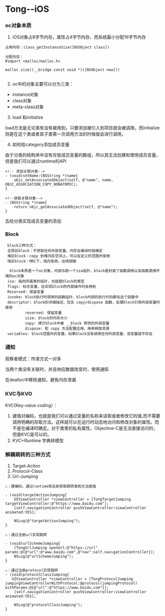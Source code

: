 # Tong--iOS

### oc对象本质

1. iOS对象占8字节内存，属性占4字节内存，而系统最小分配16字节内存

```
占用内存：class_getInstanceSize([NSObject class])

分配内存：
#import <malloc/malloc.h>

malloc_size((__bridge const void *)([NSObject new]))
  
```

2. oc中的对象主要可以分为三类：
  * instance对象
  * class对象
  * meta-class对象

3. load 和initialize

load方法是无论类有没有被用到，只要添加被引入到项目就会被调用，而initialize则是在这个类或者其子类第一次调用方法的时候就会进行调用。

4. 如何给category添加成员变量

由于分类的结构体中没有存放成员变量的数组，所以其无法创建和使用成员变量，但是我们可以通过runtime的API

```
<!-- 添加关联对象-->
- (void)setName:(NSString *)name{
    objc_setAssociatedObject(self, @"name", name, OBJC_ASSOCIATION_COPY_NONATOMIC);
}

<!--获取关联对象-->
- (NSString *)name{
    return objc_getAssociatedObject(self, @"name");
}

```

去给分类实现成员变量的添加

### Block

```
 block三种方式：
 全局区block：不获取任何外部变量，内存在编译时就确定
 堆区block：copy 到堆内存空间上，可以在定义的范围外使用
 栈区block：MRC下，栈内有效，出栈销毁
 
  block本质是一个oc对象，内部与欧一个isa指针，block是封装了函数调用以及函数调用环境的oc对象
 isa: 指向所属类的指针，也就是block的类型
 flags: 标志变量，在实现block的内部操作时会用到
 Reserved: 保留变量
 invoke: block执行时调用的函数指针，block内部的执行代码都在这个函数中
 descriptor: block的详细描述，包含 copy/dispose 函数，处理block引用外部变量时使用
         reserved: 保留变量
         size: block的内存大小
         copy: 拷贝block中被 __block 修饰的外部变量
         dispose: 和 copy 方法配置应用，用来释放资源
 variables: block范围外的变量，如果block没有调用任何外部变量，该变量就不存在

```

### 通知

 观察者模式：传递方式一对多
 
 当两个类没有关联时，并且响应数据改变时，使用通知
 
 在dealloc中移除通知，避免内存泄漏
 


### KVC与KVO

KVC(Key-value coding）：

1. 键值对编码，也就是我们可以通过变量的名称来读取或者修改它的值,而不需要调用明确的存取方法。这样就可以在运行时动态地访问和修改对象的属性。而不是在编译时确定。对于类里的私有属性，Objective-C是无法直接访问的，但是KVC是可以的。
2. KVC+Runtime  字典转模型


### 解耦跳转的三种方式

1. Target-Aciton
2. Protocol-Class
3. Url-Jumping

```
⚠️：硬编码，通过runtime和反射获取跳转类和方法赋值

- (void)targetActionJumping{
    UIViewController *viewController = [TongTargetJumping targetViewController:@"https://www.baidu.com"];
    [self.navigationController pushViewController:viewController animated:YES];
    
    NSLog(@"targetActionJumping");
}

⚠️：通过注册url实现跳转

- (void)urlSchemeJumping{
    [TongUrlJumping openUrl:@"https://url" params:@{@"url":@"www.baidu.com",@"nav":self.navigationController}];
    NSLog(@"urlSchemeJumping");
}

⚠️：通过注册protocol实现跳转
- (void)protocolClassJumping{
   UIViewController *viewController = [TongProtocolJumping jumpingViewControllerWithProtocol:@protocol(jumpingProtocol) withParams:@{@"url":@"https://www.baidu.com"}];
    [self.navigationController pushViewController:viewController animated:YES];
    
    NSLog(@"protocolClassJumping");
}

```